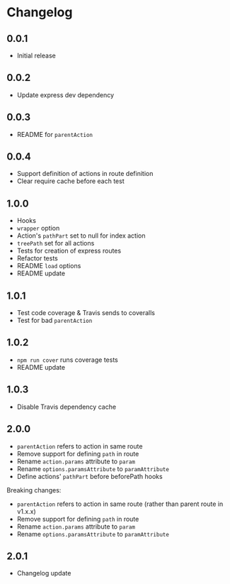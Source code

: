 # Changelog

## 0.0.1

* Initial release

## 0.0.2

* Update express dev dependency

## 0.0.3

* README for `parentAction`

## 0.0.4

* Support definition of actions in route definition
* Clear require cache before each test

## 1.0.0

* Hooks
* `wrapper` option
* Action's `pathPart` set to null for index action
* `treePath` set for all actions
* Tests for creation of express routes
* Refactor tests
* README `load` options
* README update

## 1.0.1

* Test code coverage & Travis sends to coveralls
* Test for bad `parentAction`

## 1.0.2

* `npm run cover` runs coverage tests
* README update

## 1.0.3

* Disable Travis dependency cache

## 2.0.0

* `parentAction` refers to action in same route
* Remove support for defining `path` in route
* Rename `action.params` attribute to `param`
* Rename `options.paramsAttribute` to `paramAttribute`
* Define actions' `pathPart` before beforePath hooks

Breaking changes:

* `parentAction` refers to action in same route (rather than parent route in v1.x.x)
* Remove support for defining `path` in route
* Rename `action.params` attribute to `param`
* Rename `options.paramsAttribute` to `paramAttribute`

## 2.0.1

* Changelog update
